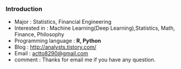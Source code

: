 ### Introduction
- Major : Statistics, Financial Engineering
- Interested in : Machine Learning(Deep Learning),Statistics, Math, Finance, Philosophy
- Programming language : __R, Python__
- Blog : <http://analysts.tistory.com/>
- Email : actto8290@gmail.com
- comment : Thanks for email me if you have any question.

